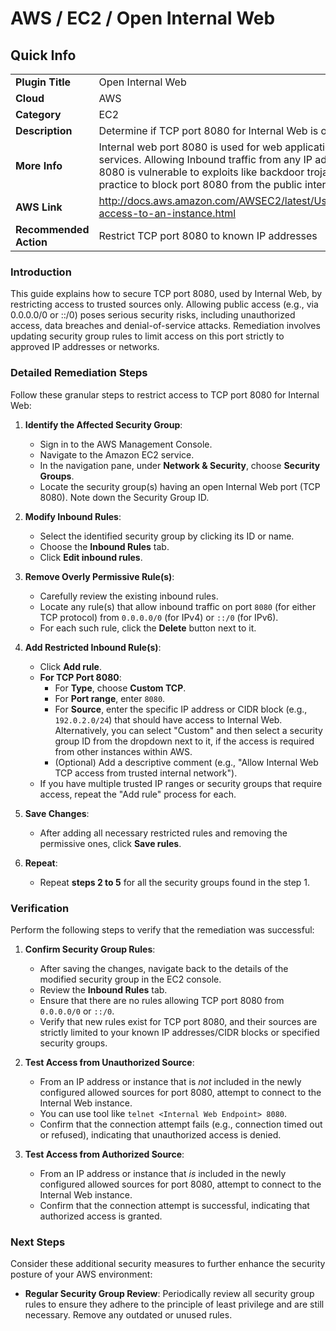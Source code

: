 # AWS / EC2 / Open Internal Web

## Quick Info

| | |
|-|-|
| **Plugin Title** | Open Internal Web |
| **Cloud** | AWS |
| **Category** | EC2 |
| **Description** | Determine if TCP port 8080 for Internal Web is open to the public |
| **More Info** | Internal web port 8080 is used for web applications and proxy services. Allowing Inbound traffic from any IP address to TCP port 8080 is vulnerable to exploits like backdoor trojan attacks. It is a best practice to block port 8080 from the public internet. |
| **AWS Link** | http://docs.aws.amazon.com/AWSEC2/latest/UserGuide/authorizing-access-to-an-instance.html |
| **Recommended Action** | Restrict TCP port 8080 to known IP addresses |

### Introduction

This guide explains how to secure TCP port 8080, used by Internal Web, by restricting access to trusted sources only. Allowing public access (e.g., via 0.0.0.0/0 or ::/0) poses serious security risks, including unauthorized access, data breaches and denial-of-service attacks. Remediation involves updating security group rules to limit access on this port strictly to approved IP addresses or networks.

### Detailed Remediation Steps

Follow these granular steps to restrict access to TCP port 8080 for Internal Web:

1.  **Identify the Affected Security Group**:
    *   Sign in to the AWS Management Console.
    *   Navigate to the Amazon EC2 service.
    *   In the navigation pane, under **Network & Security**, choose **Security Groups**.
    *   Locate the security group(s) having an open Internal Web port (TCP 8080). Note down the Security Group ID.

2.  **Modify Inbound Rules**:
    *   Select the identified security group by clicking its ID or name.
    *   Choose the **Inbound Rules** tab.
    *   Click **Edit inbound rules**.

3.  **Remove Overly Permissive Rule(s)**:
    *   Carefully review the existing inbound rules.
    *   Locate any rule(s) that allow inbound traffic on port `8080` (for either TCP protocol) from `0.0.0.0/0` (for IPv4) or `::/0` (for IPv6).
    *   For each such rule, click the **Delete** button next to it.

4.  **Add Restricted Inbound Rule(s)**:
    *   Click **Add rule**.
    *   **For TCP Port 8080**:
        *   For **Type**, choose **Custom TCP**.
        *   For **Port range**, enter `8080`.
        *   For **Source**, enter the specific IP address or CIDR block (e.g., `192.0.2.0/24`) that should have access to Internal Web. Alternatively, you can select "Custom" and then select a security group ID from the dropdown next to it, if the access is required from other instances within AWS.
        *   (Optional) Add a descriptive comment (e.g., "Allow Internal Web TCP access from trusted internal network").
    *   If you have multiple trusted IP ranges or security groups that require access, repeat the "Add rule" process for each.

5.  **Save Changes**:
    *   After adding all necessary restricted rules and removing the permissive ones, click **Save rules**.
    
6.  **Repeat**:
    *   Repeat **steps 2 to 5** for all the security groups found in the step 1.

### Verification

Perform the following steps to verify that the remediation was successful:

1.  **Confirm Security Group Rules**:
    *   After saving the changes, navigate back to the details of the modified security group in the EC2 console.
    *   Review the **Inbound Rules** tab.
    *   Ensure that there are no rules allowing TCP port 8080 from `0.0.0.0/0` or `::/0`.
    *   Verify that new rules exist for TCP port 8080, and their sources are strictly limited to your known IP addresses/CIDR blocks or specified security groups.

2.  **Test Access from Unauthorized Source**:
    *   From an IP address or instance that is *not* included in the newly configured allowed sources for port 8080, attempt to connect to the Internal Web instance.
    *   You can use tool like `telnet <Internal Web Endpoint> 8080`.
    *   Confirm that the connection attempt fails (e.g., connection timed out or refused), indicating that unauthorized access is denied.

3.  **Test Access from Authorized Source**:
    *   From an IP address or instance that *is* included in the newly configured allowed sources for port 8080, attempt to connect to the Internal Web instance.
    *   Confirm that the connection attempt is successful, indicating that authorized access is granted.

### Next Steps

Consider these additional security measures to further enhance the security posture of your AWS environment:

*   **Regular Security Group Review**: Periodically review all security group rules to ensure they adhere to the principle of least privilege and are still necessary. Remove any outdated or unused rules.

